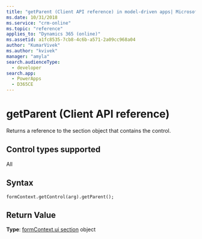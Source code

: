```yaml
---
title: "getParent (Client API reference) in model-driven apps| MicrosoftDocs"
ms.date: 10/31/2018
ms.service: "crm-online"
ms.topic: "reference"
applies_to: "Dynamics 365 (online)"
ms.assetid: a1fc8535-7cb8-4c6b-a571-2a09cc968a04
author: "KumarVivek"
ms.author: "kvivek"
manager: "amyla"
search.audienceType: 
  - developer
search.app: 
  - PowerApps
  - D365CE
---
```

# getParent (Client API reference)



Returns a reference to the section object that contains the control. 

## Control types supported

All

## Syntax

`formContext.getControl(arg).getParent();`

## Return Value

**Type**: [formContext.ui section](../formContext-ui-sections.md) object


